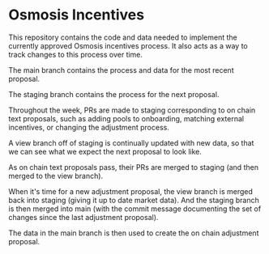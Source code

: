 # Osmosis Incentives

This repository contains the code and data needed to implement the currently approved Osmosis incentives process. It also acts as a way to track changes to this process over time.

The main branch contains the process and data for the most recent proposal.

The staging branch contains the process for the next proposal.

Throughout the week, PRs are made to staging corresponding to on chain text proposals, such as adding pools to onboarding, matching external incentives, or changing the adjustment process.

A view branch off of staging is continually updated with new data, so that we can see what we expect the next proposal to look like.

As on chain text proposals pass, their PRs are merged to staging (and then merged to the view branch).

When it's time for a new adjustment proposal, the view branch is merged back into staging (giving it up to date market data). And the staging branch is then merged into main (with the commit message documenting the set of changes since the last adjustment proposal).

The data in the main branch is then used to create the on chain adjustment proposal.


